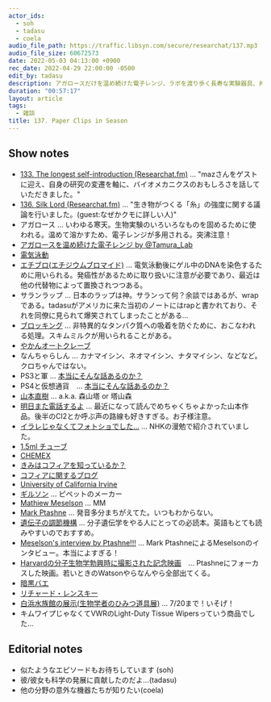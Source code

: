 ```yaml
---
actor_ids:
  - soh
  - tadasu
  - coela
audio_file_path: https://traffic.libsyn.com/secure/researchat/137.mp3
audio_file_size: 60672573
date: 2022-05-03 04:13:00 +0900
rec_date: 2022-04-29 22:00:00 -0500
edit_by: tadasu
description: アガロースだけを温め続けた電子レンジ、ラボを渡り歩く長寿な実験器具、弁当箱にあった1.5mlチューブ、クリップの旬について話しました。
duration: "00:57:17"
layout: article
tags:
  - 雑談
title: 137. Paper Clips in Season
---
```


## Show notes
- [133. The longest self-introduction (Researchat.fm)](https://researchat.fm/episode/133) ... "mazさんをゲストに迎え、自身の研究の変遷を軸に、バイオメカニクスのおもしろさを話していただきました。"
- [136. Silk Lord (Researchat.fm)](https://researchat.fm/episode/136) ... "生き物がつくる「糸」の強度に関する議論を行いました。(guest:なぜかクモに詳しい人)"
- アガロース ... いわゆる寒天。生物実験のいろいろなものを固めるために使われる。温めて溶かすため、電子レンジが多用される。突沸注意！
- [アガロースを温め続けた電子レンジ by @Tamura_Lab](https://twitter.com/Tamura_Lab/status/1481890948162359298)
- [電気泳動](https://ja.wikipedia.org/wiki/%E9%9B%BB%E6%B0%97%E6%B3%B3%E5%8B%95)
- [エチブロ(エチジウムブロマイド)](https://www.nippongene.com/siyaku/product/electrophoresis/stain/etbr-solution.html) ... 電気泳動後にゲル中のDNAを染色するために用いられる。発癌性があるために取り扱いに注意が必要であり、最近は他の代替物によって置換されつつある。
- サランラップ ... 日本のラップは神。サランって何？余談ではあるが、wrapである。tadasuがアメリカに来た当初のノートにはrapと書かれており、それを同僚に見られて爆笑されてしまったことがある...
- [ブロッキング](https://ruo.mbl.co.jp/bio/support/method/westernblotting.html) ... 非特異的なタンパク質への吸着を防ぐために、おこなわれる処理。スキムミルクが用いられることがある。
- [やかんオートクレーブ](https://twitter.com/researchat_fm/status/1416150009163169795)
- なんちゃらしん ... カナマイシン、ネオマイシン、ナタマイシン、などなど。クロちゃんではない。
- PS3と軍 ... [本当にそんな話あるのか？](https://nlab.itmedia.co.jp/games/articles/0912/16/news083.html)
- PS4と仮想通貨　... [本当にそんな話あるのか？](https://gigazine.net/news/20210714-ps4-pros-cryptocurrency-mine-ukraine/)
- [山本直樹](https://ja.wikipedia.org/wiki/%E5%B1%B1%E6%9C%AC%E7%9B%B4%E6%A8%B9) ... a.k.a. 森山塔 or 塔山森
- [明日また電話するよ](https://www.amazon.co.jp/dp/B07256BW2R/?tag=researchatf04-22) ... 最近になって読んでめちゃくちゃよかった山本作品。後半のCl2とか呼ぶ声の路線も好きすぎる。お子様注意。
- [イラレじゃなくてフォトショでした…](https://twitter.com/musicapiccolino/status/842708557304750080) ... NHKの漫勉で紹介されていました。
- [1.5ml チューブ](https://axel.as-1.co.jp/asone/s/D0220000/)
- [CHEMEX](https://www.amazon.co.jp/dp/B00XIZ1I6O/?tag=researchatf04-22)
- [きみはコフィアを知っているか？](https://tabelog.com/yamagata/A0603/A060302/6002505/)
- [コフィアに関するブログ](https://yamaguchi-coffee.com/coffea-tsuruoka/)
- [University of California Irvine](https://uci.edu/)
- [ギルソン](https://www.gilson.com/) ... ピペットのメーカー
- [Mathiew Meselson](https://en.wikipedia.org/wiki/Matthew_Meselson) ... MM
- [Mark Ptashne](https://en.wikipedia.org/wiki/Mark_Ptashne) ...  発音多分まちがえてた。いつもわからない。
- [遺伝子の調節機構](https://www.amazon.co.jp/dp/4274202305/?tag=researchatf04-22) ... 分子遺伝学をやる人にとっての必読本。英語もとても読みやすいのでおすすめ。
- [Meselson's interview by Ptashne!!!](https://www.youtube.com/watch?v=M3ydkf1ihHQ&ab_channel=ConversationsinGenetics) ... Mark PtashneによるMeselsonのインタビュー。本当によすぎる！
- [Harvardの分子生物学勃興時に撮影された記念映画](https://www.youtube.com/watch?v=kdOgoTl9Fog&ab_channel=ZH)　... Ptashneにフォーカスした映画。若いときのWatsonやらなんやら全部出てくる。
- [暗黒バエ](https://ja.wikipedia.org/wiki/%E6%9A%97%E9%BB%92%E3%83%90%E3%82%A8)
- [リチャード・レンスキー](https://wired.jp/2017/03/31/richard-lenski/)
- [白浜水族館の展示(生物学者のひみつ道具展)](http://www.seto.kyoto-u.ac.jp/aquarium/event-annai/special-exhibition.html) ... 7/20まで！いそげ！
- キムワイプじゃなくてVWRのLight-Duty Tissue Wipersっていう商品でした...

## Editorial notes
- 似たようなエピソードもお待ちしています (soh)
- 彼/彼女も科学の発展に貢献したのだよ...(tadasu)
- 他の分野の意外な機器たちが知りたい(coela)
